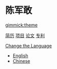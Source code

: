 <!--
  -- Name of your wiki
  -- Do NOT remove the leading `#` character.
  -->

# 陈军敢

<!--
  -- Default theme
  -- (Read: http://dynalon.github.io/mdwiki/#!customizing.md#Theme_chooser)
  -->

[gimmick:theme](spacelab)


<!--
  -- Navigation
  -- (Read: http://dynalon.github.io/mdwiki/#!quickstart.md#Adding_a_navigation)
  -->
 
 
 
[简历](pages/CV.md)
[项目](pages/Projects.md)
[论文](pages/Publications.md)
[专利](pages/Pantents.md)
<!--
 --[AI](pages/ai.md)
 --[Example]()
 --
 --  * [jsexample](pages/jsexamples.md)
  -->


<!--
  -- Change the Language
  -- Could be useful when there's more than one language wiki.
  -->


[Change the Language]()

  * [English](/en/)
  * [Chinese](/cn/)
  
<!--
  -- Let the user choose a theme
  -- (Read: http://dynalon.github.io/mdwiki/#!quickstart.md#Adding_a_navigation)
  -->

<!--
[gimmick:themechooser](Choose theme)
-->
